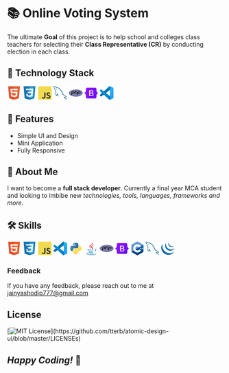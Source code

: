 
# 📚 Online Voting System

The ultimate **Goal** of this project is to help school and colleges class teachers for selecting their **Class Representative (CR)** by conducting election in each class.

## 🤖 Technology Stack
<div>
<span><img height="32" src="https://raw.githubusercontent.com/devicons/devicon/master/icons/html5/html5-original.svg" /></span>
<span><img height="32" src="https://raw.githubusercontent.com/devicons/devicon/master/icons/css3/css3-original.svg" /></span>
<span><img height="32" src="https://raw.githubusercontent.com/devicons/devicon/master/icons/javascript/javascript-original.svg" /></span>
<span><img height="32" src="https://raw.githubusercontent.com/devicons/devicon/master/icons/mysql/mysql-original.svg" /></span>
<span><img height="32" src="https://raw.githubusercontent.com/devicons/devicon/master/icons/php/php-original.svg" /></span>
<span><img height="32" src="https://raw.githubusercontent.com/devicons/devicon/master/icons/bootstrap/bootstrap-original.svg" /></span>
<span><img height="32" src="https://raw.githubusercontent.com/devicons/devicon/master/icons/vscode/vscode-original.svg" /></span>
</div>


## 📱 Features

- Simple UI and Design
- Mini Application
- Fully Responsive


## 🚀 About Me
I want to become a **full stack developer**. Currently a final year MCA student and looking to imbibe new *technologies, tools, languages, frameworks and more.*



## 🛠 Skills
<div>
<span><img height="32" src="https://raw.githubusercontent.com/devicons/devicon/master/icons/html5/html5-original.svg" /></span>
<span><img height="32" src="https://raw.githubusercontent.com/devicons/devicon/master/icons/css3/css3-original.svg" /></span>
<span><img height="32" src="https://raw.githubusercontent.com/devicons/devicon/master/icons/javascript/javascript-original.svg" /></span>
<span><img height="32" src="https://raw.githubusercontent.com/devicons/devicon/master/icons/vscode/vscode-original.svg" /></span>
<span><img height="32" src="https://raw.githubusercontent.com/devicons/devicon/master/icons/python/python-original.svg" /></span>
<span><img height="32" src="https://raw.githubusercontent.com/devicons/devicon/master/icons/java/java-original.svg" /></span>
<span><img height="32" src="https://raw.githubusercontent.com/devicons/devicon/master/icons/php/php-original.svg" /></span>
<span><img height="32" src="https://raw.githubusercontent.com/devicons/devicon/master/icons/bootstrap/bootstrap-original.svg" /></span>
<span><img height="32" src="https://raw.githubusercontent.com/devicons/devicon/master/icons/cplusplus/cplusplus-original.svg" /></span>
<span><img height="32" src="https://raw.githubusercontent.com/devicons/devicon/master/icons/mysql/mysql-original.svg" /></span>
<span><img height="32" src="https://raw.githubusercontent.com/devicons/devicon/master/icons/jquery/jquery-original.svg" /></span>
</div>

### Feedback

If you have any feedback, please reach out to me at jainyashodip777@gmail.com

## License

[![MIT License](https://img.shields.io/apm/l/atomic-design-ui.svg?)](https://github.com/tterb/atomic-design-ui/blob/master/LICENSEs)


## *Happy Coding!* 👋
